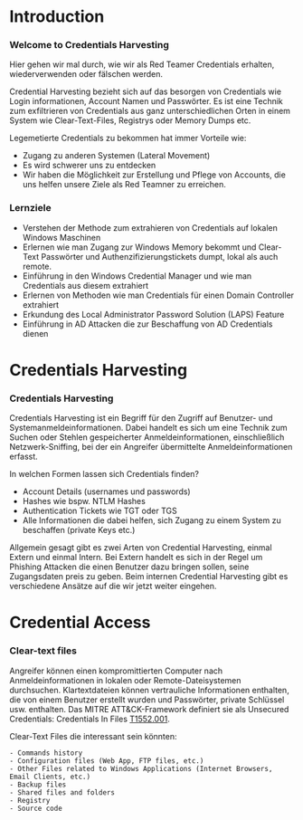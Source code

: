# Introduction

### Welcome to Credentials Harvesting

Hier gehen wir mal durch, wie wir als Red Teamer Credentials erhalten, wiederverwenden oder fälschen werden.

Credential Harvesting bezieht sich auf das besorgen von Credentials wie Login informationen, Account Namen und Passwörter. Es ist eine Technik zum exfiltrieren von Credentials aus ganz unterschiedlichen Orten in einem System wie Clear-Text-Files, Registrys oder Memory Dumps etc.

Legemetierte Credentials zu bekommen hat immer Vorteile wie:

- Zugang zu anderen Systemen (Lateral Movement)
- Es wird schwerer uns zu entdecken
- Wir haben die Möglichkeit zur Erstellung und Pflege von Accounts, die uns helfen unsere Ziele als Red Teamner zu erreichen.

### Lernziele

- Verstehen der Methode zum extrahieren von Credentials auf lokalen Windows Maschinen
- Erlernen wie man Zugang zur Windows Memory bekommt und Clear-Text Passwörter und Authenzifizierungstickets dumpt, lokal als auch remote.
- Einführung in den Windows Credential Manager und wie man Credentials aus diesem extrahiert
- Erlernen von Methoden wie man Credentials für einen Domain Controller extrahiert
- Erkundung des Local Administrator Password Solution (LAPS) Feature
- Einführung in AD Attacken die zur Beschaffung von AD Credentials dienen

# Credentials Harvesting

### Credentials Harvesting

Credentials Harvesting ist ein Begriff für den Zugriff auf Benutzer- und Systemanmeldeinformationen. Dabei handelt es sich um eine Technik zum Suchen oder Stehlen gespeicherter Anmeldeinformationen, einschließlich Netzwerk-Sniffing, bei der ein Angreifer übermittelte Anmeldeinformationen erfasst.

In welchen Formen lassen sich Credentials finden?

- Account Details (usernames und passwords)
- Hashes wie bspw. NTLM Hashes
- Authentication Tickets wie TGT oder TGS
- Alle Informationen die dabei helfen, sich Zugang zu einem System zu beschaffen (private Keys etc.)

Allgemein gesagt gibt es zwei Arten von Credential Harvesting, einmal Extern und einmal Intern. Bei Extern handelt es sich in der Regel um Phishing Attacken die einen Benutzer dazu bringen sollen, seine Zugangsdaten preis zu geben. Beim internen Credential Harvesting gibt es verschiedene Ansätze auf die wir jetzt weiter eingehen.

# Credential Access

### Clear-text files

Angreifer können einen kompromittierten Computer nach Anmeldeinformationen in lokalen oder Remote-Dateisystemen durchsuchen. Klartextdateien können vertrauliche Informationen enthalten, die von einem Benutzer erstellt wurden und Passwörter, private Schlüssel usw. enthalten. Das MITRE ATT&CK-Framework definiert sie als Unsecured Credentials: Credentials In Files [T1552.001](https://attack.mitre.org/techniques/T1552/001/).

Clear-Text Files die interessant sein könnten:

    - Commands history
    - Configuration files (Web App, FTP files, etc.)
    - Other Files related to Windows Applications (Internet Browsers, Email Clients, etc.)
    - Backup files
    - Shared files and folders
    - Registry
    - Source code 








